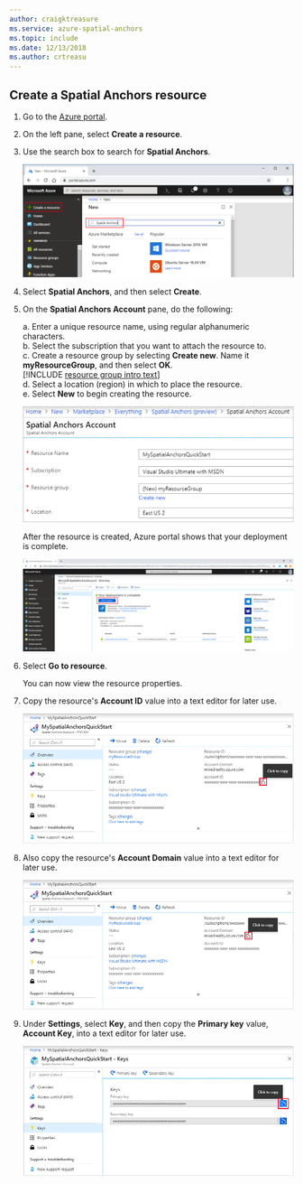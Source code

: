 ```yaml
---
author: craigktreasure
ms.service: azure-spatial-anchors
ms.topic: include
ms.date: 12/13/2018
ms.author: crtreasu
---
```

## Create a Spatial Anchors resource

1. Go to the <a href="https://portal.azure.com" target="_blank">Azure portal</a>.

1. On the left pane, select **Create a resource**.

1. Use the search box to search for **Spatial Anchors**.

   ![Screenshot showing the results of a search for Spatial Anchors.](./media/spatial-anchors-get-started-create-resource/portal-search.png)

1. Select **Spatial Anchors**, and then select **Create**.

1. On the **Spatial Anchors Account** pane, do the following:

   a. Enter a unique resource name, using regular alphanumeric characters.  
   b. Select the subscription that you want to attach the resource to.  
   c. Create a resource group by selecting **Create new**. Name it **myResourceGroup**, and then select **OK**.  
      [!INCLUDE [resource group intro text](resource-group.md)]  
   d. Select a location (region) in which to place the resource.  
   e. Select **New** to begin creating the resource.

   ![Screenshot of the Spatial Anchors pane for creating a resource.](./media/spatial-anchors-get-started-create-resource/create-resource-form.png)

   After the resource is created, Azure portal shows that your deployment is complete. 
   
   ![Screenshot showing that the resource deployment is complete.](./media/spatial-anchors-get-started-create-resource/deployment-complete.png)

1. Select **Go to resource**.

   You can now view the resource properties. 
   
1. Copy the resource's **Account ID** value into a text editor for later use.

   ![Screenshot of the resource properties pane.](./media/spatial-anchors-get-started-create-resource/view-resource-properties.png)

1. Also copy the resource's **Account Domain** value into a text editor for later use.

   ![Screenshot showing the resource's account domain value.](./media/spatial-anchors-get-started-create-resource/view-resource-domain.png)

1. Under **Settings**, select **Key**, and then copy the **Primary key** value, **Account Key**, into a text editor for later use.

   ![Screenshot of the Keys pane for the account.](./media/spatial-anchors-get-started-create-resource/view-account-key.png)
